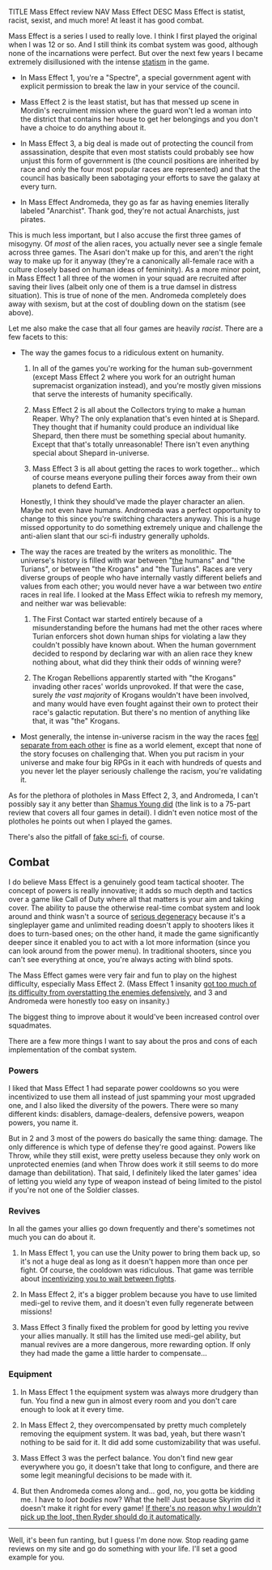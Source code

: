 TITLE Mass Effect review
NAV Mass Effect
DESC Mass Effect is statist, racist, sexist, and much more! At least it has good combat.

Mass Effect is a series I used to really love. I think I first played the original when I was 12 or so. And I still think its combat system was good, although none of the incarnations were perfect. But over the next few years I became extremely disillusioned with the intense [statism](/protagonism/anarchism) in the game.

* In Mass Effect 1, you're a "Spectre", a special government agent with explicit permission to break the law in your service of the council.

* Mass Effect 2 is the least statist, but has that messed up scene in Mordin's recruiment mission where the guard won't led a woman into the district that contains her house to get her belongings and you don't have a choice to do anything about it.

* In Mass Effect 3, a big deal is made out of protecting the council from assassination, despite that even most statists could probably see how unjust this form of government is (the council positions are inherited by race and only the four most popular races are represented) and that the council has basically been sabotaging your efforts to save the galaxy at every turn.

* In Mass Effect Andromeda, they go as far as having enemies literally labeled "Anarchist". Thank god, they're not actual Anarchists, just pirates.

This is much less important, but I also accuse the first three games of misogyny. Of *most* of the alien races, you actually never see a single female across three games. The Asari don't make up for this, and aren't the right way to make up for it anyway (they're a canonically all-female race with a culture closely based on human ideas of femininity). As a more minor point, in Mass Effect 1 all three of the women in your squad are recruited after saving their lives (albeit only one of them is a true damsel in distress situation). This is true of none of the men. Andromeda completely does away with sexism, but at the cost of doubling down on the statism (see above).

Let me also make the case that all four games are heavily *racist*. There are a few facets to this:

* The way the games focus to a ridiculous extent on humanity.

	1. In all of the games you're working for the human sub-government (except Mass Effect 2 where you work for an outright human supremacist organization instead), and you're mostly given missions that serve the interests of humanity specifically.

	2. Mass Effect 2 is all about the Collectors trying to make a human Reaper. Why? The only explanation that's even hinted at is Shepard. They thought that if humanity could produce an individual like Shepard, then there must be something special about humanity. Except that that's totally unreasonable! There isn't even anything special about Shepard in-universe.

	3. Mass Effect 3 is all about getting the races to work together... which of course means everyone pulling their forces away from their own planets to defend Earth.

	Honestly, I think they should've made the player character an alien. Maybe not even have humans. Andromeda was a perfect opportunity to change to this since you're switching characters anyway. This is a huge missed opportunity to do something extremely unique and challenge the anti-alien slant that our sci-fi industry generally upholds.

* The way the races are treated by the writers as monolithic. The universe's history is filled with war between "[the](/argument/connotations) humans" and "the Turians", or between "the Krogans" and "the Turians". Races are very diverse groups of people who have internally vastly different beliefs and values from each other; you would never have a war between two *entire* races in real life. I looked at the Mass Effect wikia to refresh my memory, and neither war was believable:

	1. The First Contact war started entirely because of a misunderstanding before the humans had met the other races where Turian enforcers shot down human ships for violating a law they couldn't possibly have known about. When the human government decided to respond by declaring war with an alien race they knew nothing about, what did they think their odds of winning were?

	2. The Krogan Rebellions apparently started with "the Krogans" invading other races' worlds unprovoked. If that were the case, surely *the vast majority* of Krogans wouldn't have been involved, and many would have even fought against their own to protect their race's galactic reputation. But there's no mention of anything like that, it was "the" Krogans.

* Most generally, the intense in-universe racism in the way the races [feel separate from each other](/protagonism/group_identity) is fine as a world element, except that none of the story focuses on challenging that. When you put racism in your universe and make four big RPGs in it each with hundreds of quests and you never let the player seriously challenge the racism, you're validating it.

As for the plethora of plotholes in Mass Effect 2, 3, and Andromeda, I can't possibly say it any better than [Shamus Young did](https://www.shamusyoung.com/twentysidedtale/?p=27792) (the link is to a 75-part review that covers all four games in detail). I didn't even notice most of the plotholes he points out when I played the games.

There's also the pitfall of [fake sci-fi](/fiction/fake_sci-fi), of course.

## Combat

I do believe Mass Effect is a genuinely good team tactical shooter. The concept of powers is really innovative; it adds so much depth and tactics over a game like Call of Duty where all that matters is your aim and taking cover. The ability to pause the otherwise real-time combat system and look around and think wasn't a source of [serious degeneracy](/game_design/turn_timers) because it's a singleplayer game and unlimited reading doesn't apply to shooters likes it does to turn-based ones; on the other hand, it made the game significantly deeper since it enabled you to act with a lot more information (since you can look around from the power menu). In traditional shooters, since you can't see everything at once, you're always acting with blind spots.

The Mass Effect games were very fair and fun to play on the highest difficulty, especially Mass Effect 2. (Mass Effect 1 insanity [got too much of its difficulty from overstatting the enemies defensively](/game_design/cheap_difficulty), and 3 and Andromeda were honestly too easy on insanity.)

The biggest thing to improve about it would've been increased control over squadmates.

There are a few more things I want to say about the pros and cons of each implementation of the combat system.

### Powers

I liked that Mass Effect 1 had separate power cooldowns so you were incentivized to use them all instead of just spamming your most upgraded one, and I also liked the diversity of the powers. There were so many different kinds: disablers, damage-dealers, defensive powers, weapon powers, you name it.

But in 2 and 3 most of the powers do basically the same thing: damage. The only difference is which type of defense they're good against. Powers like Throw, while they still exist, were pretty useless because they only work on unprotected enemies (and when Throw does work it still seems to do more damage than debilitation). That said, I definitely liked the later games' idea of letting you wield any type of weapon instead of being limited to the pistol if you're not one of the Soldier classes.

### Revives

In all the games your allies go down frequently and there's sometimes not much you can do about it.

1. In Mass Effect 1, you can use the Unity power to bring them back up, so it's not a huge deal as long as it doesn't happen more than once per fight. Of course, the cooldown was ridiculous. That game was terrible about [incentivizing you to wait between fights](/game_design/healing).

2. In Mass Effect 2, it's a bigger problem because you have to use limited medi-gel to revive them, and it doesn't even fully regenerate between missions!

3. Mass Effect 3 finally fixed the problem for good by letting you revive your allies manually. It still has the limited use medi-gel ability, but manual revives are a more dangerous, more rewarding option. If only they had made the game a little harder to compensate...

### Equipment

1. In Mass Effect 1 the equipment system was always more drudgery than fun. You find a new gun in almost every room and you don't care enough to look at it every time.

2. In Mass Effect 2, they overcompensated by pretty much completely removing the equipment system. It was bad, yeah, but there wasn't nothing to be said for it. It did add some customizability that was useful.

3. Mass Effect 3 was the perfect balance. You don't find new gear everywhere you go, it doesn't take that long to configure, and there are some legit meaningful decisions to be made with it.

4. But then Andromeda comes along and... god, no, you gotta be kidding me. I have to *loot bodies* now? What the hell! Just because Skyrim did it doesn't make it right for every game! [If there's no reason why I *wouldn't* pick up the loot, then Ryder should do it automatically](/game_design/forking_interests).

---

Well, it's been fun ranting, but I guess I'm done now. Stop reading game reviews on my site and go do something with your life. I'll set a good example for you.
